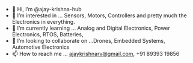 - 👋 Hi, I’m @ajay-krishna-hub
- 👀 I’m interested in ... Sensors, Motors, Controllers and pretty much the Electronics in everything.
- 🌱 I’m currently learning ... Analog and Digital Electronics, Power Electronics, RTOS, Batteries, 
- 💞️ I’m looking to collaborate on ...Drones, Embedded Systems, Automotive Electronics 
- 📫 How to reach me ... ajaykrishnarv@gmail.com, +91 89393 19856

<!---
ajay-krishna-hub/ajay-krishna-hub is a ✨ special ✨ repository because its `README.md` (this file) appears on your GitHub profile.
You can click the Preview link to take a look at your changes.
--->
